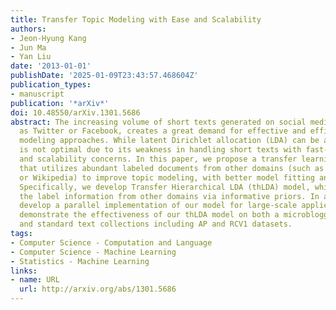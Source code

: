 ```yaml
---
title: Transfer Topic Modeling with Ease and Scalability
authors:
- Jeon-Hyung Kang
- Jun Ma
- Yan Liu
date: '2013-01-01'
publishDate: '2025-01-09T23:43:57.468604Z'
publication_types:
- manuscript
publication: '*arXiv*'
doi: 10.48550/arXiv.1301.5686
abstract: The increasing volume of short texts generated on social media sites, such
  as Twitter or Facebook, creates a great demand for effective and efficient topic
  modeling approaches. While latent Dirichlet allocation (LDA) can be applied, it
  is not optimal due to its weakness in handling short texts with fast-changing topics
  and scalability concerns. In this paper, we propose a transfer learning approach
  that utilizes abundant labeled documents from other domains (such as Yahoo! News
  or Wikipedia) to improve topic modeling, with better model fitting and result interpretation.
  Specifically, we develop Transfer Hierarchical LDA (thLDA) model, which incorporates
  the label information from other domains via informative priors. In addition, we
  develop a parallel implementation of our model for large-scale applications. We
  demonstrate the effectiveness of our thLDA model on both a microblogging dataset
  and standard text collections including AP and RCV1 datasets.
tags:
- Computer Science - Computation and Language
- Computer Science - Machine Learning
- Statistics - Machine Learning
links:
- name: URL
  url: http://arxiv.org/abs/1301.5686
---
```

